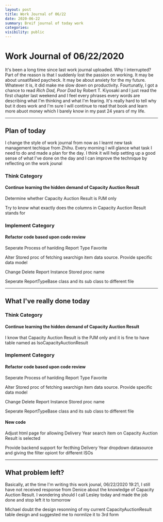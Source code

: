 ```yaml
---
layout: post
title: Work Journal of 06/22
date: 2020-06-22
summary: Breif journal of today work
categories:
visibility: public
---
```

# Work Journal of 06/22/2020
<p>It's been a long time since last work journal uploaded. Why I interrupted? Part of the reason is that I suddenly lost the passion on working. It may be about unsatifaied paycheck. It may be about anxiety for the my future. Whatever it is, it did make me slow down on productivity. Fourtunatly, I got a chance to read <em>Rich Dad, Poor Dad</em> by Robert T. Kiyosaki and I just read the first chapter last weekend and I feel every phrases every words are describing what I'm thinking and what I'm fearing. It's really hard to tell why but it does work and I'm sure I will continue to read that book and learn more abuot money which I barely know in my past 24 years of my life.

***

## Plan of today
<p>I change the style of work journal from now as I learnt new task management techique from Zhihu. Every morning I will glance what task I need to do and made a plan for the day. I think it will help setting up a good sense of what I've done on the day and I can improve the technique by reflecting on the work jounal</p>

### Think Category
#### Continue learning the hidden demand of Capacity Auction Result
<p>Determine whether Capacity Auction Result is PJM only</p>
<p>Try to know what exactly does the columns in Capacity Auction Result stands for</p>

### Implement Category
#### Refactor code based upon code review
<p>Seperate Process of hanlding Report Type Favorite</p>
<p>Alter Stored proc of fetching searchign item data source. Provide specific data model</p>
<p>Change Delete Report Instance Stored proc name</p>
<p>Seperate ReportTypeBase class and its sub class to different file</p>

***

## What I've really done today
### Think Category
#### Continue learning the hidden demand of Capacity Auction Result
<p>I know that Capacity Auction Result is the PJM only and it is fine to have table named as IsoCapacityAuctionResult<p>

### Implement Category
#### Refactor code based upon code review
<p>Seperate Process of hanlding Report Type Favorite</p>
<p>Alter Stored proc of fetching searchign item data source. Provide specific data model</p>
<p>Change Delete Report Instance Stored proc name</p>
<p>Seperate ReportTypeBase class and its sub class to different file</p>

#### New code
<p>Adjust html page for allowing Delivery Year search item on Capacity Auction Result is selected</p>
<p>Provide backend support for fecthing Delivery Year dropdown datasource and giving the filter opiont for different ISOs</p>

***

## What problem left?
<p>Basically, at the time I'm writing this work jounal, 06/22/2020 19:21, I still have not received response from Denice about the knowledge of Capacity Auction Result.  I wondering should I call Lesley today and made the job done and stop left it to tomorrow</p>
<p>Michael doubt the design resonning of my current CapacityAuctionResult table design and suggested me to normlize it to 3rd form</p>